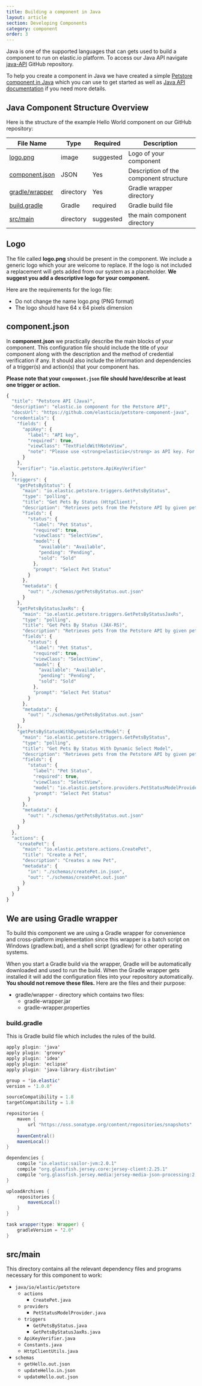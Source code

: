```yaml
---
title: Building a component in Java
layout: article
section: Developing Components
category: component
order: 3
---
```


Java is one of the supported languages that can gets used to build a component to run on elastic.io platform. To access our Java API navigate [java-API](https://github.com/elasticio/java-api) GitHub repository.

To help you create a component in Java we have created a simple [Petstore component in Java](https://github.com/elasticio/petstore-component-java "Petstore Component in Java") which you can use to get started as well as [Java API documentation](http://www.elastic.io/javadoc/ "Java API documentation") if you need more details.

## Java Component Structure Overview

Here is the structure of the example Hello World component on our GitHub repository:

| **File Name** | **Type** | **Required** | **Description** |
| --- | --- | --- | --- |
| [logo.png](#logo) | image | suggested | Logo of your component |
| [component.json](#componentjson)  | JSON | Yes | Description of the component structure |
| [gradle/wrapper](#gradle) | directory | Yes | Gradle wrapper directory |
| [build.gradle](#buildgradle) | Gradle | required | Gradle build file |
| [src/main](#src-main) | directory | suggested | the main component directory |

## Logo

The file called **logo.png** should be present in the component. We include a generic logo which your are welcome to replace. If the logo is not included a replacement will gets added from our system as a placeholder. **We suggest you add a descriptive logo for your component.**

Here are the requirements for the logo file:

*   Do not change the name logo.png (PNG format)
*   The logo should have 64 x 64 pixels dimension

## component.json

In **component.json** we practically describe the main blocks of your component. This configuration file should include the title of your component along with the description and the method of credential verification if any. It should also include the information and dependencies of a trigger(s) and action(s) that your component has.

**Please note that your `component.json` file should have/describe at least one trigger or action.**
```js
{
  "title": "Petstore API (Java)",
  "description": "elastic.io component for the Petstore API",
  "docsUrl": "https://github.com/elasticio/petstore-component-java",
  "credentials": {
    "fields": {
      "apiKey": {
        "label": "API key",
        "required": true,
        "viewClass": "TextFieldWithNoteView",
        "note": "Please use <strong>elasticio</strong> as API key. For more details see <a href="https://petstore.elastic.io/docs/" target="_blank">Petstore API docs</a>."
      }
    },
    "verifier": "io.elastic.petstore.ApiKeyVerifier"
  },
  "triggers": {
    "getPetsByStatus": {
      "main": "io.elastic.petstore.triggers.GetPetsByStatus",
      "type": "polling",
      "title": "Get Pets By Status (HttpClient)",
      "description": "Retrieves pets from the Petstore API by given pet status using Apache HttpClient",
      "fields": {
        "status": {
          "label": "Pet Status",
          "required": true,
          "viewClass": "SelectView",
          "model": {
            "available": "Available",
            "pending": "Pending",
            "sold": "Sold"
          },
          "prompt": "Select Pet Status"
        }
      },
      "metadata": {
        "out": "./schemas/getPetsByStatus.out.json"
      }
    },
    "getPetsByStatusJaxRs": {
      "main": "io.elastic.petstore.triggers.GetPetsByStatusJaxRs",
      "type": "polling",
      "title": "Get Pets By Status (JAX-RS)",
      "description": "Retrieves pets from the Petstore API by given pet status using Java API for RESTful Web Services (JAX-RS)",
      "fields": {
        "status": {
          "label": "Pet Status",
          "required": true,
          "viewClass": "SelectView",
          "model": {
            "available": "Available",
            "pending": "Pending",
            "sold": "Sold"
          },
          "prompt": "Select Pet Status"
        }
      },
      "metadata": {
        "out": "./schemas/getPetsByStatus.out.json"
      }
    },
    "getPetsByStatusWithDynamicSelectModel": {
      "main": "io.elastic.petstore.triggers.GetPetsByStatus",
      "type": "polling",
      "title": "Get Pets By Status With Dynamic Select Model",
      "description": "Retrieves pets from the Petstore API by given pet status. The available statuses are retrieved from the Petstore API dynamically.",
      "fields": {
        "status": {
          "label": "Pet Status",
          "required": true,
          "viewClass": "SelectView",
          "model": "io.elastic.petstore.providers.PetStatusModelProvider",
          "prompt": "Select Pet Status"
        }
      },
      "metadata": {
        "out": "./schemas/getPetsByStatus.out.json"
      }
    }
  },
  "actions": {
    "createPet": {
      "main": "io.elastic.petstore.actions.CreatePet",
      "title": "Create a Pet",
      "description": "Creates a new Pet",
      "metadata": {
        "in": "./schemas/createPet.in.json",
        "out": "./schemas/createPet.out.json"
      }
    }
  }
}
```

## We are using Gradle wrapper

To build this component we are using a Gradle wrapper for convenience and cross-platform implementation since this wrapper is a batch script on Windows (gradlew.bat), and a shell script (gradlew) for other operating systems.

When you start a Gradle build via the wrapper, Gradle will be automatically downloaded and used to run the build. When the Gradle wrapper gets installed it will add the configuration files into your repository automatically. **You should not remove these files.** Here are the files and their purpose:

*   gradle/wrapper - directory which contains two files:
    *   gradle-wrapper.jar
    *   gradle-wrapper.properties

### build.gradle

This is Gradle build file which includes the rules of the build.

```java
apply plugin: 'java'
apply plugin: 'groovy'
apply plugin: 'idea'
apply plugin: 'eclipse'
apply plugin: 'java-library-distribution'

group = 'io.elastic'
version = '1.0.0'

sourceCompatibility = 1.8
targetCompatibility = 1.8

repositories {
    maven {
        url "https://oss.sonatype.org/content/repositories/snapshots"
    }
    mavenCentral()
    mavenLocal()
}

dependencies {
    compile "io.elastic:sailor-jvm:2.0.1"
    compile "org.glassfish.jersey.core:jersey-client:2.25.1"
    compile "org.glassfish.jersey.media:jersey-media-json-processing:2.25.1"
}

uploadArchives {
    repositories {
        mavenLocal()
    }
}

task wrapper(type: Wrapper) {
    gradleVersion = '2.0'
}
```

## src/main

This directory contains all the relevant dependency files and programs necessary for this component to work:

*   `java/io/elastic/petstore`
    *   `actions`
        *   `CreatePet.java`
    *   `providers`
        *   `PetStatusModelProvider.java`
    *   `triggers`
        *   `GetPetsByStatus.java`
        *   `GetPetsByStatusJaxRs.java`
    *   `ApiKeyVerifier.java`
    *   `Constants.java`
    *   `HttpClientUtils.java`
*   `schemas`
    *   `getHello.out.json`
    *   `updateHello.in.json`
    *   `updateHello.out.json`
